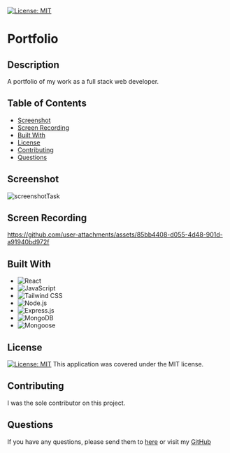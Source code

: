 [![License: MIT](https://img.shields.io/badge/License-MIT-yellow.svg)](https://opensource.org/licenses/MIT)

# Portfolio

## Description

A portfolio of my work as a full stack web developer.

## Table of Contents

- [Screenshot](#screenshot)
- [Screen Recording](#screen-recording)
- [Built With](#built-with)
- [License](#license)
- [Contributing](#contributing)
- [Questions](#questions)

## Screenshot

  ![screenshotTask](./src/assets/Screenshot%202024-07-18%20at%206.00.51 PM.png)

## Screen Recording

https://github.com/user-attachments/assets/85bb4408-d055-4d48-901d-a91940bd972f



## Built With
- ![React](https://img.shields.io/badge/React-20232A?style=for-the-badge&logo=react&logoColor=61DAFB)
- ![JavaScript](https://img.shields.io/badge/JavaScript-F7DF1E?style=for-the-badge&logo=javascript&logoColor=black)
- ![Tailwind CSS](https://img.shields.io/badge/Tailwind%20CSS-38B2AC?style=for-the-badge&logo=tailwind-css&logoColor=white)
- ![Node.js](https://img.shields.io/badge/Node.js-43853D?style=for-the-badge&logo=node.js&logoColor=white)
- ![Express.js](https://img.shields.io/badge/Express.js-000000?style=for-the-badge&logo=express&logoColor=white)
- ![MongoDB](https://img.shields.io/badge/MongoDB-4EA94B?style=for-the-badge&logo=mongodb&logoColor=white)
- ![Mongoose](https://img.shields.io/badge/Mongoose-880000?style=for-the-badge&logo=mongoose&logoColor=white)

## License

[![License: MIT](https://img.shields.io/badge/License-MIT-yellow.svg)](https://opensource.org/licenses/MIT)
This application was covered under the MIT license.

## Contributing

I was the sole contributor on this project.

## Questions

If you have any questions, please send them to [here](mailto:clarissamobley@me.com)
or visit my [GitHub](https://github.com/ClarissaMobley)
